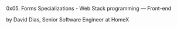 0x05. Forms
 Specializations - Web Stack programming ― Front-end

 by David Dias, Senior Software Engineer at HomeX